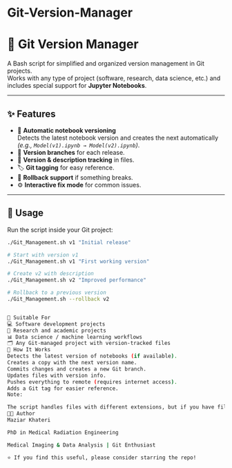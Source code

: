 # Git-Version-Manager

# 🚀 Git Version Manager

A Bash script for simplified and organized version management in Git projects.  
Works with any type of project (software, research, data science, etc.) and includes special support for **Jupyter Notebooks**.

---

## ✨ Features
- 📓 **Automatic notebook versioning**  
  Detects the latest notebook version and creates the next automatically  
  *(e.g., `Model(v1).ipynb → Model(v2).ipynb`)*.
- 🌿 **Version branches** for each release.
- 📝 **Version & description tracking** in files.
- 🏷️ **Git tagging** for easy reference.
- 🔄 **Rollback support** if something breaks.
- ⚙️ **Interactive fix mode** for common issues.

---

## 🚀 Usage
Run the script inside your Git project:

```bash
./Git_Management.sh v1 "Initial release"

# Start with version v1
./Git_Management.sh v1 "First working version"

# Create v2 with description
./Git_Management.sh v2 "Improved performance"

# Rollback to a previous version
./Git_Management.sh --rollback v2


📂 Suitable For
💻 Software development projects
📑 Research and academic projects
📊 Data science / machine learning workflows
🗂️ Any Git-managed project with version-tracked files
📖 How It Works
Detects the latest version of notebooks (if available).
Creates a copy with the next version name.
Commits changes and creates a new Git branch.
Updates files with version info.
Pushes everything to remote (requires internet access).
Adds a Git tag for easier reference.
Note:

The script handles files with different extensions, but if you have files without extensions or with multiple dots in the name, read the docs in the script for the exact handling rules.
👨‍💻 Author
Maziar Khateri

PhD in Medical Radiation Engineering

Medical Imaging & Data Analysis | Git Enthusiast

⭐ If you find this useful, please consider starring the repo!

